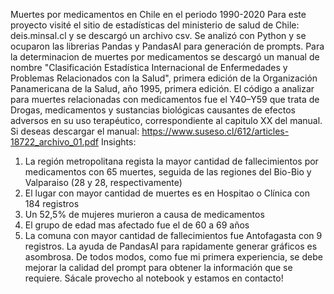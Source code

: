 Muertes por medicamentos en Chile en el periodo 1990-2020
Para este proyecto visité el sitio de estadísticas del ministerio de salud de Chile: deis.minsal.cl y se descargó un archivo csv.
Se analizó con Python y se ocuparon las librerias Pandas y PandasAI para generación de prompts.
Para la determinacion de muertes por medicamentos se descargó un manual de nombre "Clasificación Estadística Internacional de Enfermedades
y Problemas Relacionados con la Salud", primera edición de la Organización Panamericana de la Salud, año 1995, primera edición.
El código a analizar para muertes relacionadas con medicamentos fue el Y40–Y59 que trata de Drogas, medicamentos y sustancias biológicas causantes
de efectos adversos en su uso terapéutico, correspondiente al capitulo XX del manual.
Si deseas descargar el manual: https://www.suseso.cl/612/articles-18722_archivo_01.pdf
Insights:
1. La región metropolitana regista la mayor cantidad de fallecimientos por medicamentos con 65 muertes, seguida de las regiones del Bio-Bio y Valparaiso (28 y 28, respectivamente)
2. El lugar con mayor cantidad de muertes es en  Hospitao o Clínica con 184 registros
3. Un 52,5% de mujeres murieron a causa de medicamentos
4. El grupo de edad mas afectado fue el de 60 a 69 años
5. La comuna con mayor cantidad de fallecimientos fue Antofagasta con 9 registros.
La ayuda de PandasAI para rapidamente generar gráficos es asombrosa. De todos modos, como fue mi primera experiencia, se debe mejorar la calidad del prompt para obtener la información que se requiere.
Sácale provecho al notebook y estamos en contacto!
